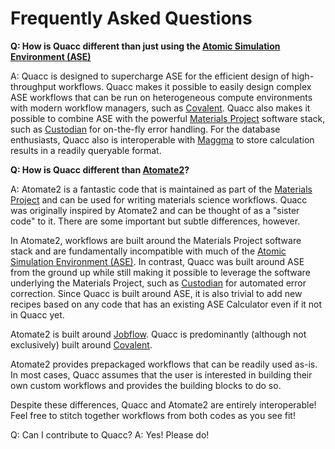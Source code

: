 # Frequently Asked Questions

**Q: How is Quacc different than just using the [Atomic Simulation Environment (ASE)](https://wiki.fysik.dtu.dk/ase/)**

A: Quacc is designed to supercharge ASE for the efficient design of high-throughput workflows. Quacc makes it possible to easily design complex ASE workflows that can be run on heterogeneous compute environments with modern workflow managers, such as [Covalent](https://github.com/AgnostiqHQ/covalent). Quacc also makes it possible to combine ASE with the powerful [Materials Project](https://materialsproject.org/) software stack, such as [Custodian](https://github.com/materialsproject/custodian) for on-the-fly error handling. For the database enthusiasts, Quacc also is interoperable with [Maggma](https://github.com/materialsproject/maggma) to store calculation results in a readily queryable format.

**Q: How is Quacc different than [Atomate2](https://github.com/materialsproject/atomate2)?**

A: Atomate2 is a fantastic code that is maintained as part of the [Materials Project](https://materialsproject.org/) and can be used for writing materials science workflows. Quacc was originally inspired by Atomate2 and can be thought of as a "sister code" to it. There are some important but subtle differences, however.

In Atomate2, workflows are built around the Materials Project software stack and are fundamentally incompatible with much of the [Atomic Simulation Environment (ASE)](https://wiki.fysik.dtu.dk/ase/). In contrast, Quacc was built around ASE from the ground up while still making it possible to leverage the software underlying the Materials Project, such as [Custodian](https://github.com/materialsproject/custodian) for automated error correction. Since Quacc is built around ASE, it is also trivial to add new recipes based on any code that has an existing ASE Calculator even if it not in Quacc yet.

Atomate2 is built around [Jobflow](https://github.com/materialsproject/jobflow). Quacc is predominantly (although not exclusively) built around [Covalent](https://github.com/AgnostiqHQ/covalent).

Atomate2 provides prepackaged workflows that can be readily used as-is. In most cases, Quacc assumes that the user is interested in building their own custom workflows and provides the building blocks to do so.

Despite these differences, Quacc and Atomate2 are entirely interoperable! Feel free to stitch together workflows from both codes as you see fit!

Q: Can I contribute to Quacc?
A: Yes! Please do!